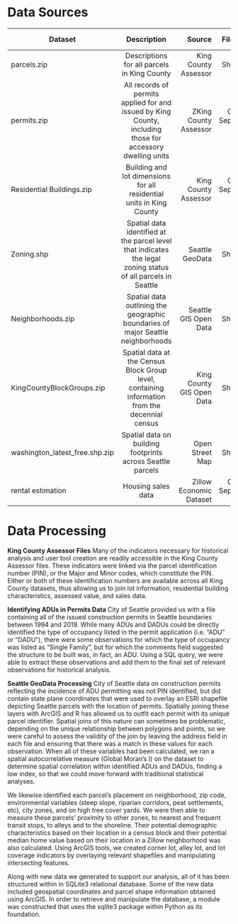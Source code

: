 Data Sources
============

| Dataset      | Description    | Source | File Type | File Size | Indicators |
| ------------- |:-------------:| -----:| ----------: | --------:| ----------:|
| parcels.zip  | Descriptions for all parcels in King County | King County Assessor | Shapefile | 30,016 KB | PIN, lot size, address |
| permits.zip  | All records of permits applied for and issued by King County, including those for accessory dwelling units    | ZKing County Assessor | Comma Separated Values | 15,352 KB | Type of occupancy, state plane coordinates |
| Residential Buildings.zip | Building and lot dimensions for all residential units in King County | King County Assessor | Comma Separated Values | 24,077 KB | Characteristics of residential dwelling and some accessory structures |
| Zoning.shp | Spatial data identified at the parcel level that indicates the legal zoning status of all parcels in Seattle | Seattle GeoData | Shapefile | | Zoning Characteristics, Shoreline locations |
| Neighborhoods.zip | Spatial data outlining the geographic boundaries of major Seattle neighborhoods | Seattle GIS Open Data | Shapefile | | Neighborhoods and subneighborhoods |
| KingCountyBlockGroups.zip | Spatial data at the Census Block Group level, containing information from the decennial census | King County GIS Open Data | Shapefile | 2 MB | Total population, median household income |
| washington_latest_free.shp.zip | Spatial data on building footprints across Seattle parcels | Open Street Map | Shapefile | 247 MB | Building footprint | 
| rental estimation | Housing sales data | Zillow Economic Dataset | Comma Separated Values |  | Median rent

Data Processing
===============

**King County Assessor Files**
Many of the indicators necessary for historical analysis and user tool creation are readily accessible in the King County Assessor files.  These indicators were linked via the parcel identification number (PIN), or the Major and Minor codes, which constitute the PIN.  Either or both of these identification numbers are available across all King County datasets, thus allowing us to join lot information, residential building characteristics, assessed value, and sales data.

**Identifying ADUs in Permits Data**
City of Seattle provided us with a file containing all of the issued construction permits in Seattle boundaries between 1994 and 2019.  While many ADUs and DADUs could be directly identified the type of occupancy listed in the permit application (i.e. “ADU” or “DADU”), there were some observations for which the type of occupancy was listed as “Single Family”, but for which the comments field suggested the structure to be built was, in fact, an ADU.  Using a SQL query, we were able to extract these observations and add them to the final set of relevant observations for historical analysis. 

**Seattle GeoData Processing**
City of Seattle data on construction permits reflecting the incidence of ADU permitting was not PIN identified, but did contain state plane coordinates that were used to overlay an ESRI shapefile depicting Seattle parcels with the location of permits.  Spatially joining these layers with ArcGIS and R has allowed us to outfit each permit with its unique parcel identifier.  Spatial joins of this nature can sometimes be problematic, depending on the unique relationship between polygons and points, so we were careful to assess the validity of the join by leaving the address field in each file and ensuring that there was a match in these values for each observation.  When all of these variables had been calculated, we ran a spatial autocorrelative measure (Global Moran’s I) on the dataset to determine spatial correlation within identified ADUs and DADUs, finding a low index, so that we could move forward with traditional statistical analyses.

We likewise identified each parcel’s placement on neighborhood, zip code, environmental variables (steep slope, riparian corridors, peat settlements, etc), city zones, and on high tree cover yards. We were then able to measure these parcels’ proximity to other zones, to nearest and frequent transit stops, to alleys and to the shoreline. Their potential demographic characteristics based on their location in a census block and their potential median home value based on their location in a Zillow neighborhood was also calculated. Using ArcGIS tools, we created corner lot, alley lot, and lot coverage indicators by overlaying relevant shapefiles and manipulating intersecting features.

Along with new data we generated to support our analysis, all of it has been structured within in SQLite3 relational database. Some of the new data included geospatial coordinates and parcel shape information obtained using ArcGIS. In order to retrieve and manipulate the database, a module was constructed that uses the sqlite3 package within Python as its foundation. 
